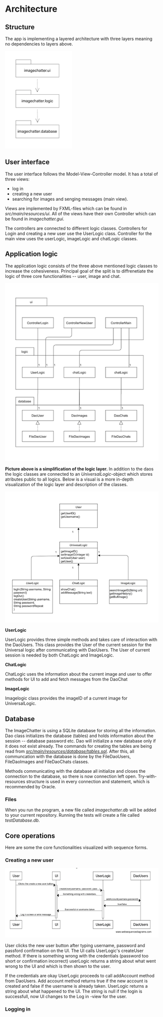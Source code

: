 # Architecture

## Structure

The app is implementing a layered architecture with three layers meaning no dependencies to layers above.

![arkkitehtuuri](https://github.com/kallioaa/ot-harjoitustyo/blob/master/dokumentaatio/pictures/rakenne1.png?raw=true)


## User interface

The user interface follows the Model-View-Controller model. It has a total of three views:

- log in
- creating a new user
- searching for images and senging messages (main view).

Views are implemented by FXML-files which can be found in *src/main/resources/ui*. All of the views have their own Controller which can be found in *imagechatter.gui*.

The controllers are connected to different logic classes. Controllers for Login and creating a new user use the UserLogic class. Controller for the main view uses the userLogic, imageLogic and chatLogic classes.


## Application logic

The application logic consists of the three above mentioned logic classes to increase the cohesiveness. Principal goal of the split is to diffrenetiate the logic of three core functionalities -- user, image and chat.

![arkkitehtuuri](https://github.com/kallioaa/ot-harjoitustyo/blob/master/dokumentaatio/pictures/Sovelluslogiikka1.png?raw=true)

**Picture above is a simplification of the logic layer.** In addition to the daos the logic classes are connected to an *UniversalLogic*-object which stores atributes public to all logics. Below is a visual is a more in-depth visualization of the logic layer and description of the classes.

![arkkitehtuuri](https://github.com/kallioaa/ot-harjoitustyo/blob/master/dokumentaatio/pictures/logicKuvaus.png?raw=true)

**UserLogic**

UserLogic provides three simple methods and takes care of interaction with the DaoUsers. This class provides the User of the current session for the Universal logic after communicating with DaoUsers. The User of current session is needed by both ChatLogic and ImageLogic.

**ChatLogic**

ChatLogic uses the information about the current image and user to offer methods for UI to add and fetch messages from the DaoChat

**ImageLogic**

Imagelogic class provides the imageID of a current image for UniversalLogic. 

## Database
 
The ImageChatter is using a SQLite database for storing all the information. Dao class initializes the database (tables) and holds information about the session -- database password etc. Dao will initialize a new database only if it does not exist already. The commands for creating the tables are being read from *[src/main/resources/database/tables.sql](https://github.com/kallioaa/ot-harjoitustyo/blob/master/ImageChatter/src/main/resources/imagechatter/database/tables.sql)*. After this, all communcation with the database is done by the FileDaoUsers, FileDaoImages and FileDaoChats classes.

Methods communicating with the database all initialize and closes the connection to the database, so there is now connection left open. Try-with-resources structure is used in every connection and statement, which is recommended by Oracle.

### Files

When you run the program, a new file called *imagechatter.db* will be added to your current repository. Running the tests will create a file called *testDatabase.db*.

## Core operations

Here are some the core functionalities visualized with sequence forms.

### Creating a new user

![arkkitehtuuri](https://github.com/kallioaa/ot-harjoitustyo/blob/master/dokumentaatio/pictures/newUserSequence.png?raw=true)

User clicks the new user button after typing username, password and passford confirmation on the UI. The UI calls UserLogic's createUser method. If there is something wrong with the credentials (password too short or confirmation incorrect) userLogic returns a string about what went wrong to the UI and which is then shown to the user. 

If the credentials are okay UserLogic proceeds to call addAccount method from DaoUsers. Add account method returns true if the new account is created and false if the username is already taken. UserLogic returns a string about what happened to the UI. The string is null if the login is successfull, now UI changes to the Log in -view for the user.

### Logging in 



